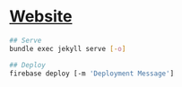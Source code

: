 # [Website](https://tazkrtak.web.app/)

```bash
## Serve
bundle exec jekyll serve [-o]

## Deploy
firebase deploy [-m 'Deployment Message']
```
